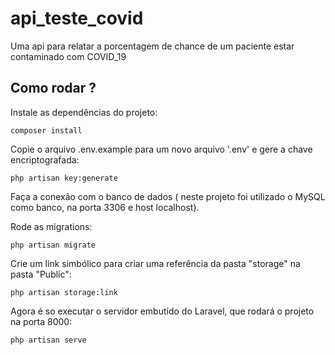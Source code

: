 # api_teste_covid
 Uma api para relatar a porcentagem de chance de um paciente estar contaminado com COVID_19

 ##  Como rodar ?

Instale as dependências do projeto:
````
composer install
````

Copie o arquivo .env.example para um novo arquivo '.env' e gere a chave encriptografada:
````
php artisan key:generate
````

Faça a conexão com o banco de dados ( neste projeto foi utilizado o MySQL como banco, na porta 3306 e host localhost).

Rode as migrations:
````
php artisan migrate
````

Crie um link simbólico para criar uma referência da pasta "storage" na pasta "Public":

````
php artisan storage:link
````
Agora é so executar o servidor embutido do Laravel, que rodará o projeto na porta 8000:

````
php artisan serve
````
